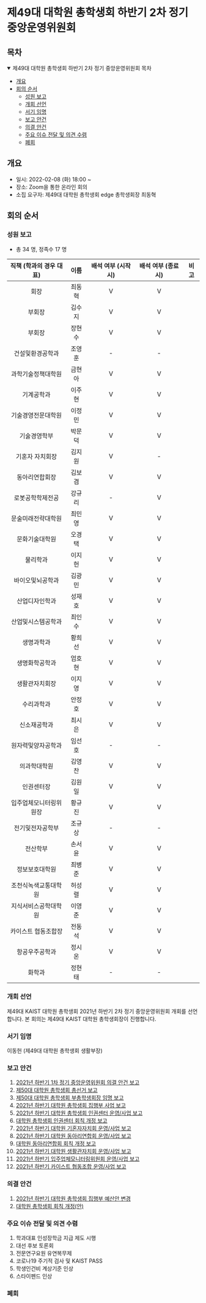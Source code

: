 제49대 대학원 총학생회 하반기 2차 정기 중앙운영위원회 
===

## 목차

<details open>
<summary>제49대 대학원 총학생회 하반기 2차 정기 중앙운영위원회 목차</summary>
  
- [개요](#개요) 
- [회의 순서](#회의-순서) 
	- [성원 보고](#성원-보고) 
	- [개회 선언](#개회-선언) 
	- [서기 임명](#서기-임명) 
	- [보고 안건](#보고-안건) 
	- [의결 안건](#의결-안건) 
	- [주요 이슈 전달 및 의견 수렴](#주요-이슈-전달-및-의견-수렴) 
	- [폐회](#폐회) 
</details>

## 개요 
- 일시: 2022-02-08 (화) 18:00 ~
- 장소: Zoom을 통한 온라인 회의
- 소집 요구자: 제49대 대학원 총학생회 edge 총학생회장 최동혁 

## 회의 순서
### 성원 보고
- 총 34 명, 정족수 17 명  

| 직책 (학과의 경우 대표) | 이름 | 배석 여부 (시작 시) | 배석 여부 (종료 시) | 비고 | 
|:---:|:---:|:---:|:---:|:---:|
| 회장 | 최동혁 | V | V | | 
| 부회장 | 김수지 | V | V | |
| 부회장 | 장현수 | V | V | |
| 건설및환경공학과 | 조영훈 | - | - | |
| 과학기술정책대학원 | 금현아 | V | V | |
| 기계공학과 | 이주현 | V | V | |
| 기술경영전문대학원 | 이정민 | V | V | |
| 기술경영학부 | 박문덕 | V | V | |
| 기혼자 자치회장 | 김지원 | V | - | |
| 동아리연합회장 | 김보겸 | V | V | |
| 로봇공학학제전공 | 강규리 | - | V | |
| 문술미래전략대학원 | 최민영 | V | V | |
| 문화기술대학원 | 오경택 | V | V | |
| 물리학과 | 이지헌 | V | V | |
| 바이오및뇌공학과 | 김광민 | V | V | |
| 산업디자인학과 | 성재호 | V | V | |
| 산업및시스템공학과 | 최인수 | V | V | |
| 생명과학과 | 황희선 | V | V | |
| 생명화학공학과 | 엄호현 | V | V | |
| 생활관자치회장 | 이지영 | V | V | |
| 수리과학과 | 안정호 | V | V | |
| 신소재공학과 | 최시은 | V | V | |
| 원자력및양자공학과 | 임선호 | - | - | |
| 의과학대학원 | 김영찬 | V | V | |
| 인권센터장 | 김원일 | V | V | |
| 입주업체모니터링위원장 | 황규진 | V | V | |
| 전기및전자공학부 | 조규상 | - | - | |
| 전산학부 | 손서윤 | V | V | |
| 정보보호대학원 | 최병준 | V | V | |
| 조천식녹색교통대학원 | 허성렬 | V | V | |
| 지식서비스공학대학원 | 이영준 | V | V | |
| 카이스트 협동조합장 | 전동석 | V | V | |
| 항공우주공학과 | 정시온 | V | V | |
| 화학과 | 정현태 | - | - | |

### 개회 선언
제49대 KAIST 대학원 총학생회 2021년 하반기 2차 정기 중앙운영위원회 개회를 선언합니다. 본 회의는 제49대 KAIST 대학원 총학생회장이 진행합니다.

### 서기 임명
이동헌 (제49대 대학원 총학생회 생활부장) 

### 보고 안건
1. [2021년 하반기 1차 정기 중앙운영위원회 의결 안건 보고](보고안건/2021년-하반기-1차-정기-중앙운영위원회-의결-안건-보고.md)
2. [제50대 대학원 총학생회 총선거 보고](보고안건/제50대-대학원-총학생회-총선거-보고.md)
3. [제50대 대학원 총학생회 부총학생회장 임명 보고](보고안건/제50대-대학원-총학생회-부총학생회장-임명-보고.md)
4. [2021년 하반기 대학원 총학생회 집행부 사업 보고](보고안건/2021년-하반기-대학원-총학생회-집행부-사업-보고.md)
5. [2021년 하반기 대학원 총학생회 인권센터 운영/사업 보고](보고안건/2021년-하반기-대학원-총학생회-인권센터-운영-사업-보고.md)
6. [대학원 총학생회 인권센터 회칙 개정 보고](보고안건/대학원-총학생회-인권센터-회칙-개정-보고.md)
7. [2021년 하반기 대학원 기혼자자치회 운영/사업 보고](보고안건/2021년-하반기-대학원-기혼자자치회-운영-사업-보고.md)
8. [2021년 하반기 대학원 동아리연합회 운영/사업 보고](보고안건/2021년-하반기-대학원-동아리연합회-운영-사업-보고.md)
9. [대학원 동아리연합회 회칙 개정 보고](보고안건/대학원-동아리연합회-회칙-개정-보고.md)
10. [2021년 하반기 대학원 생활관자치회 운영/사업 보고](보고안건/2021년-하반기-대학원-생활관자치회-운영-사업-보고.md)
11. [2021년 하반기 입주업체모니터링위원회 운영/사업 보고](보고안건/2021년-하반기-입주업체모니터링위원회-운영-사업-보고.md)
12. [2021년 하반기 카이스트 협동조합 운영/사업 보고](보고안건/2021년-하반기-카이스트-협동조합-운영-사업-보고.md)


### 의결 안건
1. [2021년 하반기 대학원 총학생회 집행부 예산안 변경](의결안건/2021년-하반기-대학원-총학생회-집행부-예산안-변경.md)
2. [대학원 총학생회 회칙 개정(안)](의결안건/대학원-총학생회-회칙-개정안.md)


### 주요 이슈 전달 및 의견 수렴
1. 학과대표 인성장학금 지급 제도 시행
2. 대선 후보 토론회
3. 전문연구요원 유연복무제
4. 코로나19 주기적 검사 및 KAIST PASS
5. 학생인건비 계상기준 인상
6. 스타이펜드 인상

### 폐회

